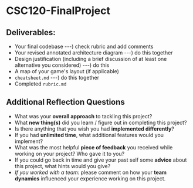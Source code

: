 # CSC120-FinalProject

## Deliverables:
 - Your final codebase ---) check rubric and add comments
 - Your revised annotated architecture diagram ---) do this together
 - Design justification (including a brief discussion of at least one alternative you considered) ---) do this
 - A map of your game's layout (if applicable) 
 - `cheatsheet.md` ---) do this together
 - Completed `rubric.md`
  
## Additional Reflection Questions
 - What was your **overall approach** to tackling this project?
 - What **new thing(s)** did you learn / figure out in completing this project?
 - Is there anything that you wish you had **implemented differently**?
 - If you had **unlimited time**, what additional features would you implement?
 - What was the most helpful **piece of feedback** you received while working on your project? Who gave it to you?
 - If you could go back in time and give your past self some **advice** about this project, what hints would you give?
 - _If you worked with a team:_ please comment on how your **team dynamics** influenced your experience working on this project.
